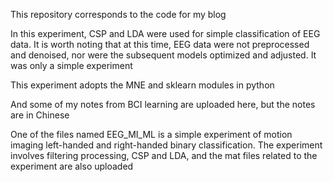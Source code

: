 This repository corresponds to the code for my blog


In this experiment, CSP and LDA were used for simple classification of EEG data. It is worth noting that at this time, EEG data were not preprocessed and denoised, nor were the subsequent models optimized and adjusted. It was only a simple experiment


This experiment adopts the MNE and sklearn modules in python


And some of my notes from BCI learning are uploaded here, but the notes are in Chinese


One of the files named EEG_MI_ML is a simple experiment of motion imaging left-handed and right-handed binary classification. The experiment involves filtering processing, CSP and LDA, and the mat files related to the experiment are also uploaded

